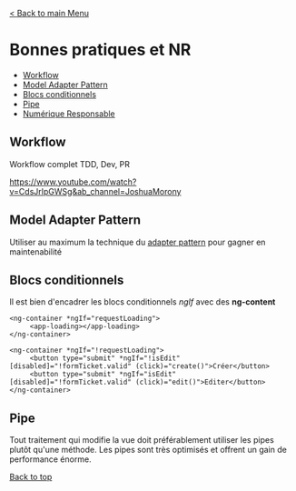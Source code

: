 [< Back to main Menu](https://github.com/gsoulie/angular-resources/blob/master/ng-sheet.md)    

# Bonnes pratiques et NR

* [Workflow](#workflow)      
* [Model Adapter Pattern](#model-adapter-pattern)     
* [Blocs conditionnels](#blocs-conditionnels)        
* [Pipe](#pipe)      
* [Numérique Responsable](https://github.com/gsoulie/angular-resources/edit/master/ng-nr.md)      

## Workflow

Workflow complet TDD, Dev, PR

https://www.youtube.com/watch?v=CdsJrIpGWSg&ab_channel=JoshuaMorony


## Model Adapter Pattern

Utiliser au maximum la technique du [adapter pattern](https://github.com/gsoulie/angular-resources/blob/master/ng-adapter-pattern.md) pour gagner en maintenabilité

## Blocs conditionnels

Il est bien d'encadrer les blocs conditionnels *ngIf* avec des **ng-content**

````
<ng-container *ngIf="requestLoading">
     <app-loading></app-loading>
</ng-container>

<ng-container *ngIf="!requestLoading">
     <button type="submit" *ngIf="!isEdit" [disabled]="!formTicket.valid" (click)="create()">Créer</button>
     <button type="submit" *ngIf="isEdit" [disabled]="!formTicket.valid" (click)="edit()">Editer</button>
</ng-container>
````

## Pipe

Tout traitement qui modifie la vue doit préférablement utiliser les pipes plutôt qu'une méthode. Les pipes sont très optimisés et offrent un gain de performance énorme.

[Back to top](#bonnes-pratiques-et-nr)

